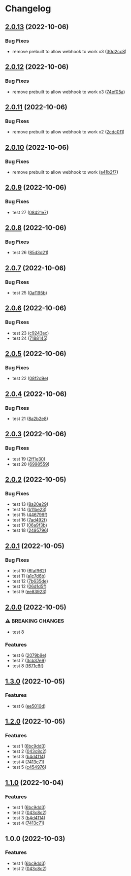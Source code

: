 # Changelog

## [2.0.13](https://github.com/srweeks/github-actions/compare/v2.0.12...v2.0.13) (2022-10-06)


### Bug Fixes

* remove prebuilt to allow webhook to work x3 ([30d2cc8](https://github.com/srweeks/github-actions/commit/30d2cc823029cf30fc6f02857e4e3815c320e3b8))

## [2.0.12](https://github.com/srweeks/github-actions/compare/v2.0.11...v2.0.12) (2022-10-06)


### Bug Fixes

* remove prebuilt to allow webhook to work x3 ([74ef05a](https://github.com/srweeks/github-actions/commit/74ef05afa5228a1bd46f790b1459620781329920))

## [2.0.11](https://github.com/srweeks/github-actions/compare/v2.0.10...v2.0.11) (2022-10-06)


### Bug Fixes

* remove prebuilt to allow webhook to work x2 ([2cdc0f1](https://github.com/srweeks/github-actions/commit/2cdc0f17bfd1e0cf27aca14550feb767eda2ce32))

## [2.0.10](https://github.com/srweeks/github-actions/compare/v2.0.9...v2.0.10) (2022-10-06)


### Bug Fixes

* remove prebuilt to allow webhook to work ([a41b2f7](https://github.com/srweeks/github-actions/commit/a41b2f72c39a13b1933d3f35ee8dbdae8b560bee))

## [2.0.9](https://github.com/srweeks/github-actions/compare/v2.0.8...v2.0.9) (2022-10-06)


### Bug Fixes

* test 27 ([08421e7](https://github.com/srweeks/github-actions/commit/08421e760d66a2b2a325c516b5e1d742b440c6b1))

## [2.0.8](https://github.com/srweeks/github-actions/compare/v2.0.7...v2.0.8) (2022-10-06)


### Bug Fixes

* test 26 ([85d3d21](https://github.com/srweeks/github-actions/commit/85d3d218cfdad736a1e8bc927c4007ae1f468907))

## [2.0.7](https://github.com/srweeks/github-actions/compare/v2.0.6...v2.0.7) (2022-10-06)


### Bug Fixes

* test 25 ([0af195b](https://github.com/srweeks/github-actions/commit/0af195bf7aecf1a5fe321f5e05075a358a31773e))

## [2.0.6](https://github.com/srweeks/github-actions/compare/v2.0.5...v2.0.6) (2022-10-06)


### Bug Fixes

* test 23 ([c9243ac](https://github.com/srweeks/github-actions/commit/c9243ac3ae8b6bab6cb39847af259c081579c85b))
* test 24 ([7188145](https://github.com/srweeks/github-actions/commit/7188145431b37c3dea8120a67d1427f7e7a6222e))

## [2.0.5](https://github.com/srweeks/github-actions/compare/v2.0.4...v2.0.5) (2022-10-06)


### Bug Fixes

* test 22 ([08f2d9e](https://github.com/srweeks/github-actions/commit/08f2d9e10f1776a0de716b6f7c147328edc14291))

## [2.0.4](https://github.com/srweeks/github-actions/compare/v2.0.3...v2.0.4) (2022-10-06)


### Bug Fixes

* test 21 ([8a2b2e8](https://github.com/srweeks/github-actions/commit/8a2b2e8cc573805ba7970f20697eb3cf83e1247f))

## [2.0.3](https://github.com/srweeks/github-actions/compare/v2.0.2...v2.0.3) (2022-10-06)


### Bug Fixes

* test 19 ([2ff1e30](https://github.com/srweeks/github-actions/commit/2ff1e304dad1ab6080b87bb810a2af5edf496ef4))
* test 20 ([6998559](https://github.com/srweeks/github-actions/commit/6998559ee14ad16abab2e6b6bff86c8163599308))

## [2.0.2](https://github.com/srweeks/github-actions/compare/v2.0.1...v2.0.2) (2022-10-05)


### Bug Fixes

* test 13 ([8a20e29](https://github.com/srweeks/github-actions/commit/8a20e29a69af8c0da23d93005ca2d244baee179b))
* test 14 ([b11be23](https://github.com/srweeks/github-actions/commit/b11be23c88a0c460408fa73a55019f3f1bf829bd))
* test 15 ([446796f](https://github.com/srweeks/github-actions/commit/446796ff7108285b9351e31aba19ccc28daa16e2))
* test 16 ([7ad492f](https://github.com/srweeks/github-actions/commit/7ad492f1bb31e9e3d5375ec0e237f52966304174))
* test 17 ([06a9f3b](https://github.com/srweeks/github-actions/commit/06a9f3bb8be4c1be5508ae3d663683fc7bff334a))
* test 18 ([2495796](https://github.com/srweeks/github-actions/commit/249579673cf16779d9a26cf112bd7d0ef640c830))

## [2.0.1](https://github.com/srweeks/github-actions/compare/v2.0.0...v2.0.1) (2022-10-05)


### Bug Fixes

* test 10 ([6faf962](https://github.com/srweeks/github-actions/commit/6faf962de063b568e3a6fe6e7dc02930d86eb66a))
* test 11 ([a1c7d6b](https://github.com/srweeks/github-actions/commit/a1c7d6b9fd9674c6dbd660587a45bcb2d884ae88))
* test 12 ([7b635de](https://github.com/srweeks/github-actions/commit/7b635deb68bba932ee547d5d0191027203ec9528))
* test 12 ([06d1d5f](https://github.com/srweeks/github-actions/commit/06d1d5f58b357c6df1440867bdcf3c0ac6162bb8))
* test 9 ([ee83923](https://github.com/srweeks/github-actions/commit/ee83923e46114ad1f508f718aaff0eee319fac81))

## [2.0.0](https://github.com/srweeks/github-actions/compare/v1.3.0...v2.0.0) (2022-10-05)


### ⚠ BREAKING CHANGES

* test 8

### Features

* test 6 ([2079b9e](https://github.com/srweeks/github-actions/commit/2079b9e866533d6702982f2c96939875c0f09761))
* test 7 ([3cb37e9](https://github.com/srweeks/github-actions/commit/3cb37e90a1043a32333d08b966168eceae0e526b))
* test 8 ([f671e8f](https://github.com/srweeks/github-actions/commit/f671e8ff7bb2f5abee27674848d144131149f347))

## [1.3.0](https://github.com/srweeks/github-actions/compare/v1.2.0...v1.3.0) (2022-10-05)


### Features

* test 6 ([ee5010d](https://github.com/srweeks/github-actions/commit/ee5010d96fc795141e5460748fe11fce62e92e23))

## [1.2.0](https://github.com/srweeks/github-actions/compare/v1.1.0...v1.2.0) (2022-10-05)


### Features

* test 1 ([6bc9dd3](https://github.com/srweeks/github-actions/commit/6bc9dd3a2e142cff5898d1cd609641794aec613a))
* test 2 ([043c8c2](https://github.com/srweeks/github-actions/commit/043c8c2aa233ac7ac61445e384e10c043f2be929))
* test 3 ([b4d4114](https://github.com/srweeks/github-actions/commit/b4d4114e0bf01a7416827bd67af0a3bdcb86fa95))
* test 4 ([7413c71](https://github.com/srweeks/github-actions/commit/7413c71ea8749325e9b4ba1ade0ae14c632ddc9a))
* test 5 ([c454976](https://github.com/srweeks/github-actions/commit/c454976b0100543bac1682601d6d2af08fd2a993))

## [1.1.0](https://github.com/srweeks/github-actions/compare/v1.0.0...v1.1.0) (2022-10-04)


### Features

* test 1 ([6bc9dd3](https://github.com/srweeks/github-actions/commit/6bc9dd3a2e142cff5898d1cd609641794aec613a))
* test 2 ([043c8c2](https://github.com/srweeks/github-actions/commit/043c8c2aa233ac7ac61445e384e10c043f2be929))
* test 3 ([b4d4114](https://github.com/srweeks/github-actions/commit/b4d4114e0bf01a7416827bd67af0a3bdcb86fa95))
* test 4 ([7413c71](https://github.com/srweeks/github-actions/commit/7413c71ea8749325e9b4ba1ade0ae14c632ddc9a))

## 1.0.0 (2022-10-03)


### Features

* test 1 ([6bc9dd3](https://github.com/srweeks/github-actions/commit/6bc9dd3a2e142cff5898d1cd609641794aec613a))
* test 2 ([043c8c2](https://github.com/srweeks/github-actions/commit/043c8c2aa233ac7ac61445e384e10c043f2be929))
